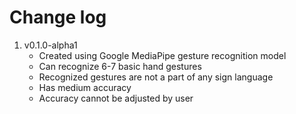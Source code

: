 # Change log

1. v0.1.0-alpha1
    - Created using Google MediaPipe gesture recognition model
    - Can recognize 6-7 basic hand gestures
    - Recognized gestures are not a part of any sign language
    - Has medium accuracy
    - Accuracy cannot be adjusted by user
